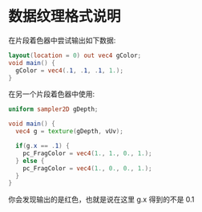 # 数据纹理格式说明

在片段着色器中尝试输出如下数据:

```glsl
layout(location = 0) out vec4 gColor;
void main() {
  gColor = vec4(.1, .1, .1, 1.);
}
```

在另一个片段着色器中使用:

```glsl
uniform sampler2D gDepth;

void main() {
  vec4 g = texture(gDepth, vUv);

  if(g.x == .1) {
    pc_FragColor = vec4(1., 1., 0., 1.);
  } else {
    pc_FragColor = vec4(1., 0., 0., 1.);
  }
}
```

你会发现输出的是红色，也就是说在这里 g.x 得到的不是 0.1
